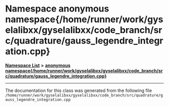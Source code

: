 

# Namespace anonymous namespace{/home/runner/work/gyselalibxx/gyselalibxx/code\_branch/src/quadrature/gauss\_legendre\_integration.cpp}



[**Namespace List**](namespaces.md) **>** [**anonymous namespace{/home/runner/work/gyselalibxx/gyselalibxx/code\_branch/src/quadrature/gauss\_legendre\_integration.cpp}**](namespace_0d201.md)







































































------------------------------
The documentation for this class was generated from the following file `/home/runner/work/gyselalibxx/gyselalibxx/code_branch/src/quadrature/gauss_legendre_integration.cpp`

